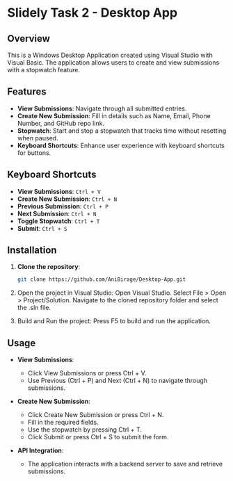 # Slidely Task 2 - Desktop App

## Overview
This is a Windows Desktop Application created using Visual Studio with Visual Basic. The application allows users to create and view submissions with a stopwatch feature.

## Features
- **View Submissions**: Navigate through all submitted entries.
- **Create New Submission**: Fill in details such as Name, Email, Phone Number, and GitHub repo link.
- **Stopwatch**: Start and stop a stopwatch that tracks time without resetting when paused.
- **Keyboard Shortcuts**: Enhance user experience with keyboard shortcuts for buttons.

## Keyboard Shortcuts
- **View Submissions**: `Ctrl + V`
- **Create New Submission**: `Ctrl + N`
- **Previous Submission**: `Ctrl + P`
- **Next Submission**: `Ctrl + N`
- **Toggle Stopwatch**: `Ctrl + T`
- **Submit**: `Ctrl + S`



## Installation
1. **Clone the repository**:
   ```bash
   git clone https://github.com/AniBirage/Desktop-App.git
   
2. Open the project in Visual Studio:
Open Visual Studio.
Select File > Open > Project/Solution.
Navigate to the cloned repository folder and select the .sln file.

3. Build and Run the project:
Press F5 to build and run the application.



## Usage
- **View Submissions**:
  - Click View Submissions or press Ctrl + V.
  - Use Previous (Ctrl + P) and Next (Ctrl + N) to navigate through submissions.

- **Create New Submission**:
  - Click Create New Submission or press Ctrl + N.
  - Fill in the required fields.
  - Use the stopwatch by pressing Ctrl + T.
  - Click Submit or press Ctrl + S to submit the form.

- **API Integration**:
  - The application interacts with a backend server to save and retrieve submissions.
